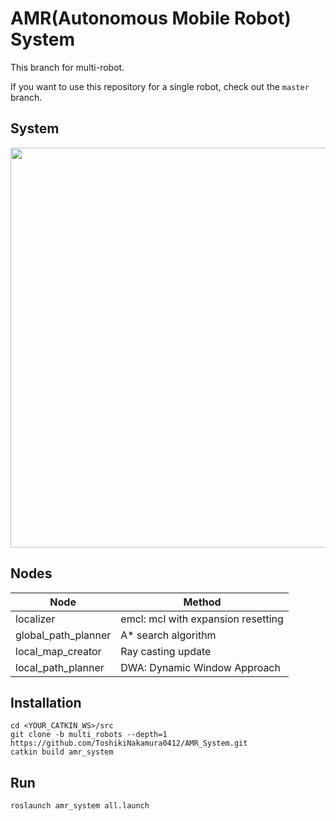 # AMR(Autonomous Mobile Robot) System

This branch for multi-robot.

If you want to use this repository for a single robot, check out the `master` branch.

## System
<p align="center">
  <img src="https://user-images.githubusercontent.com/82020865/186935476-fbb8fae4-c243-412c-a0be-0c5dd2163d71.png" width="640px"/>
</p>

## Nodes
| Node | Method |
| ------ | ------|
| localizer | emcl: mcl with expansion resetting |
| global_path_planner | A* search algorithm |
| local_map_creator | Ray casting update |
| local_path_planner | DWA: Dynamic Window Approach |

## Installation
```
cd <YOUR_CATKIN_WS>/src
git clone -b multi_robots --depth=1 https://github.com/ToshikiNakamura0412/AMR_System.git
catkin build amr_system
```

## Run
```
roslaunch amr_system all.launch
```
